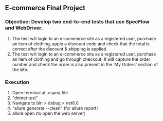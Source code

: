 ## E-commerce Final Project

### Objective: Develop two end-to-end tests that use SpecFlow and WebDriver.
1) The test will login to an e-commerce site as a registered user, purchase an item of clothing, apply a discount code and check that the total is correct after the discount & shipping is applied.
2) The test will login to an e-commerce site as a registered user, purchase an item of clothing and go through checkout. It will capture the order number and check the order is also present in the ‘My Orders’ section of the site.

### Execution
1) Open terminal at .csproj file
2) "dotnet test"
3) Navigate to bin > debug > net6.0
4) "allure generate --clean" (for allure report)
5) allure open (to open the web server)
